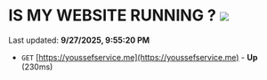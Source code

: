 # IS MY WEBSITE RUNNING ? [![](https://img.shields.io/static/v1?label=Sponsor&message=%E2%9D%A4&logo=GitHub&color=%23fe8e86)](https://github.com/sponsors/Youssef-Lehmam)

Last updated: **9/27/2025, 9:55:20 PM**

- `GET` [https://youssefservice.me](https://youssefservice.me) - **Up** (230ms)
